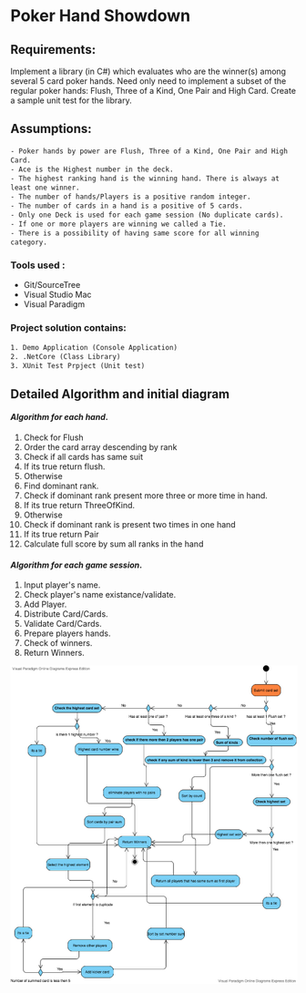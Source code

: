 # Poker Hand Showdown

## Requirements:

Implement a library (in C#) which evaluates who are the winner(s) among several 5 card
poker hands. Need only need to implement a subset of the regular poker hands: Flush, Three of a Kind, One Pair and High Card.
Create a sample unit test for the library.
    
## Assumptions:
    - Poker hands by power are Flush, Three of a Kind, One Pair and High Card.
    - Ace is the Highest number in the deck.
    - The highest ranking hand is the winning hand. There is always at least one winner.
    - The number of hands/Players is a positive random integer.
    - The number of cards in a hand is a positive of 5 cards.
    - Only one Deck is used for each game session (No duplicate cards).
    - If one or more players are winning we called a Tie.
    - There is a possibility of having same score for all winning category.

### Tools used :
   - Git/SourceTree
   - Visual Studio Mac
   - Visual Paradigm

### Project solution contains:

    1. Demo Application (Console Application)
    2. .NetCore (Class Library)
    3. XUnit Test Prpject (Unit test)

## Detailed Algorithm and initial diagram

#### *Algorithm for each hand*.
1. Check for Flush
2. Order the card array descending by rank
3. Check if all cards has same suit
4. If its true return flush.
5. Otherwise 
6. Find dominant rank.
7. Check if dominant rank present more three or more time in hand.
8. If its true return ThreeOfKind.
9. Otherwise
10. Check if dominant rank is present two times in one hand
11. If its true return Pair
12. Calculate full score by sum all ranks in the hand

#### *Algorithm for each game session*.
1. Input player's name.
2. Check player's name existance/validate.
3. Add Player.
4. Distribute Card/Cards.
5. Validate Card/Cards.
6. Prepare players hands.
7. Check of winners.
8. Return Winners.

![Action Diagram](/activity-diagram.png)

